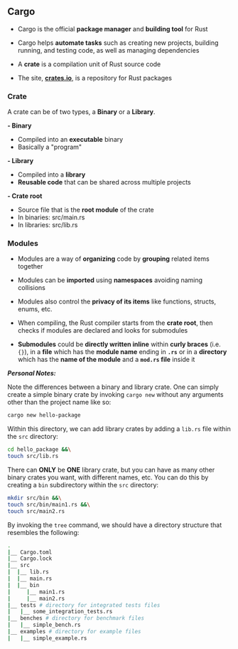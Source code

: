 ## Cargo

- Cargo is the official <b>package manager</b> and <b>building tool</b> for
  Rust

- Cargo helps <b>automate tasks</b> such as creating new projects, building
  running, and testing code, as well as managing dependencies

- A <b>crate</b> is a compilation unit of Rust source code

- The site, <b>[crates.io](https://crates.io/)</b>, is a repository for Rust
  packages

### Crate

A crate can be of two types, a <b>Binary</b> or a <b>Library</b>.

<b>- Binary</b>

- Compiled into an <b>executable</b> binary
- Basically a "program"

<b>- Library</b>

- Compiled into a <b>library</b>
- <b>Reusable code</b> that can be shared across multiple projects

<b>- Crate root</b>

- Source file that is the <b>root module</b> of the crate
- In binaries: src/main.rs
- In libraries: src/lib.rs

### Modules

- Modules are a way of <b>organizing</b> code by <b>grouping</b> related items
  together

- Modules can be <b>imported</b> using <b>namespaces</b> avoiding naming
  collisions

- Modules also control the <b>privacy of its items</b> like functions, structs,
  enums, etc.

- When compiling, the Rust compiler starts from the <b>crate root</b>, then
  checks if modules are declared and looks for submodules

- <b>Submodules</b> could be <b>directly written inline</b> within <b>curly
  braces</b> (i.e. `{}`), in a <b>file</b> which has the <b>module name</b> ending in
  <b>`.rs`</b> or in a <b>directory</b> which has the <b>name of the module</b> and
  a <b>`mod.rs` file</b> inside it

**_Personal Notes:_**

Note the differences between a binary and library crate. One can simply create a
simple binary crate by invoking `cargo new` without any arguments other than the
project name like so:

```sh
cargo new hello-package
```

Within this directory, we can add library crates by adding a `lib.rs` file within the `src` directory:

```sh
cd hello_package &&\
touch src/lib.rs
```

There can <b>ONLY</b> be <b>ONE</b> library crate, but you can have as many
other binary crates you want, with different names, etc. You can do this by
creating a `bin` subdirectory within the `src` directory:

```sh
mkdir src/bin &&\
touch src/bin/main1.rs &&\
touch src/main2.rs
```

By invoking the `tree` command, we should have a directory structure that
resembles the following:

```sh
.
|__ Cargo.toml
|__ Cargo.lock
|__ src
|  |__ lib.rs
|  |__ main.rs
|  |__ bin
|     |__ main1.rs
|     |__ main2.rs
|__ tests # directory for integrated tests files
|   |__ some_integration_tests.rs
|__ benches # directory for benchmark files
|   |__ simple_bench.rs
|__ examples # directory for example files
|   |__ simple_example.rs
```

